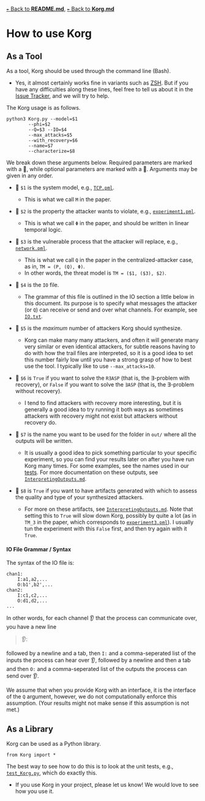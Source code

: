 [`↞` Back to **README.md**](../README.md), [`↞` Back to **Korg.md**](Korg.md)

# How to use Korg

## As a Tool

As a tool, Korg should be used through the command line (Bash).

* Yes, it almost certainly works fine in variants such as [ZSH](https://ohmyz.sh/).  But if you have any difficulties along these lines, feel free to tell us about it in the [Issue Tracker](https://github.com/maxvonhippel/AttackerSynthesis/issues), and we will try to help.

The Korg usage is as follows.

````
python3 Korg.py --model=$1 
		--phi=$2 
		--Q=$3 --IO=$4 
		--max_attacks=$5 
		--with_recovery=$6 
		--name=$7 
		--characterize=$8
````

We break down these arguments below.  Required parameters are marked with a :japanese_ogre:, while optional parameters are marked with a :ghost:.  Arguments may be given in any order.

* :japanese_ogre: `$1` is the system model, e.g., [`TCP.pml`](../demo/TCP/TCP.pml).  

	* This is what we call `M` in the paper.

* :japanese_ogre: `$2` is the property the attacker wants to violate, e.g., [`experiment1.pml`](../experiments/experiment1.pml).  

	* This is what we call `Φ` in the paper, and should be written in linear temporal logic.

* :japanese_ogre: `$3` is the vulnerable process that the attacker will replace, e.g., [`network.pml`](../demo/TCP/network.pml).  

	* This is what we call `Q` in the paper in the centralized-attacker case, as in, `TM = (P, (Q), Φ)`.
	* In other words, the threat model is `TM = ($1, ($3), $2)`.

* :japanese_ogre: `$4` is the `IO` file.  

	* The grammar of this file is outlined in the IO section a little below in this document.  Its purpose is to specify what messages the attacker (or `Q`) can receive or send and over what channels.  For example, see [`IO.txt`](../demo/TCP/IO.txt).

* :japanese_ogre: `$5` is the *maximum* number of attackers Korg should synthesize.  

	* Korg can make many many attackers, and often it will generate many very similar or even identical attackers, for subtle reasons having to do with how the trail files are interpreted, so it is a good idea to set this number fairly low until you have a strong grasp of how to best use the tool.  I typically like to use `--max_attacks=10`.

* :ghost: `$6` is `True` if you want to solve the `R∃ASP` (that is, the ∃-problem with recovery), or `False` if you want to solve the `∃ASP` (that is, the ∃-problem without recovery).  

	* I tend to find attackers with recovery more interesting, but it is generally a good idea to try running it both ways as sometimes attackers with recovery might not exist but attackers without recovery do.

* :japanese_ogre: `$7` is the name you want to be used for the folder in `out/` where all the outputs will be written.  

	* It is usually a good idea to pick something particular to your specific experiment, so you can find your results later on after you have run Korg many times.  For some examples, see the names used in our [tests](../tests/test_Korg.py).  For more documentation on these outputs, see [`InterpretingOutputs.md`](InterpretingOutputs.md).

* :ghost: `$8` is `True` if you want to have artifacts generated with which to assess the quality and type of your synthesized attackers.  

	* For more on these artifacts, see [`InterpretingOutputs.md`](InterpretingOutputs.md).  Note that setting this to `True` will slow down Korg, possibly by quite a lot (as in `TM_3` in the paper, which corresponds to [`experiment3.pml`](../experiments/experiment3.pml)).  I usually tun the experiment with this `False` first, and then try again with it `True`.

#### IO File Grammar / Syntax

The syntax of the IO file is:

````
chan1:
	I:a1,a2,...
	O:b1',b2',...
chan2:
	I:c1,c2,...
	O:d1,d2,...
...
````

In other words, for each channel :ear: that the process can communicate over, you have a new line 

> :ear::

followed by a newline and a tab, then `I:` and a comma-seperated list of the inputs the process can hear over :ear:, followed by a newline and then a tab and then `O:` and a comma-seperated list of the outputs the process can send over :ear:.

We assume that when you provide Korg with an interface, it is the interface of the `Q` argument, however, we do not computationally enforce this assumption.  (Your results might not make sense if this assumption is not met.)

## As a Library

Korg can be used as a Python library.

````
from Korg import *
````

The best way to see how to do this is to look at the unit tests, e.g., [`test_Korg.py`](../tests/test_Korg.py), which do exactly this.

* If you use Korg in your project, please let us know!  We would love to see how you use it.